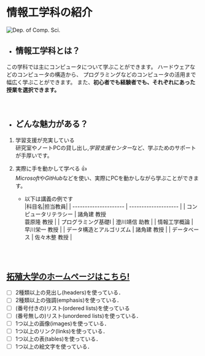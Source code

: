 # 情報工学科の紹介
<!-- Markdown記法を使って学科の紹介ページを作る -->

![Dep. of Comp. Sci.](https://feng.takushoku-u.ac.jp/albums/abm00004330.jpg "情報工学科")

- ## 情報工学科とは？
この学科では主にコンピュータについて学ぶことができます。
ハードウェアなどのコンピュータの構造から、
プログラミングなどのコンピュータの活用まで幅広く学ぶことができます。
また、**初心者でも経験者でも、それぞれにあった授業を選択できます。**
<br>
<br>
<br>
- ## どんな魅力がある？
1. 学習支援が充実している<br>
   研究室やノートPCの貸し出し,*学習支援センター*など、学ぶためのサポートが手厚いです。

1. 実際に手を動かして学べる :+1: <br>
   *Microsoft*や*GitHub*などを使い、実際にPCを動かしながら学ぶことができます。

    - 以下は講義の例です<br>
    |科目名|担当教員|
    | --------------------- | -------------------- | 
    | コンピュータリテラシー | 諸角建 教授<br>蓑原隆 教授 |
    | プログラミング基礎Ⅰ | 澄川靖信 助教 |
    | 情報工学概論 | 早川栄一 教授 |
    | データ構造とアルゴリズム | 諸角建 教授 |
    | データベース | 佐々木整 教授 |
<br>
<br>

## [拓殖大学のホームページはこちら!](http://www.takushoku-u.ac.jp "Takushoku University")


<!-- この部分より上に記述を追加して下のチェックボックスで確認する -->
- [ ] 2種類以上の見出し(headers)を使っている．
- [ ] 2種類以上の強調(emphasis)を使っている．
- [ ] (番号付きの)リスト(ordered lists)を使っている
- [ ] (番号無しの)リスト(unordered lists)を使っている．
- [ ] 1つ以上の画像(images)を使っている．
- [ ] 1つ以上のリンク(links)を使っている．
- [ ] 1つ以上の表(tables)を使っている．
- [ ] 1つ以上の絵文字を使っている．
